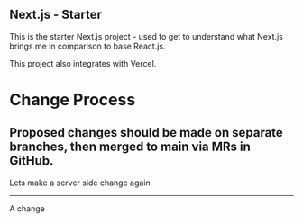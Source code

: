 ## Next.js  - Starter

This is the starter Next.js project - used to get to understand what Next.js brings me in comparison to base React.js.

This project also integrates with Vercel.

# Change Process
Proposed changes should be made on separate branches, then merged to main via MRs in GitHub.
---
Lets make a server side change again

---
A change